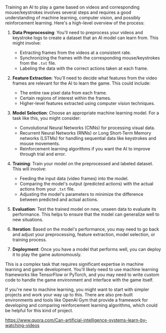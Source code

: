 Training an AI to play a game based on videos and corresponding mouse/keystrokes involves several steps and requires a good understanding of machine learning, computer vision, and possibly reinforcement learning. Here's a high-level overview of the process:

1. **Data Preprocessing**: You'll need to preprocess your videos and keystroke logs to create a dataset that an AI model can learn from. This might involve:
   - Extracting frames from the videos at a consistent rate.
   - Synchronizing the frames with the corresponding mouse/keystrokes from the `.txt` file.
   - Labeling the data with the correct actions taken at each frame.

2. **Feature Extraction**: You'll need to decide what features from the video frames are relevant for the AI to learn the game. This could include:
   - The entire raw pixel data from each frame.
   - Certain regions of interest within the frames.
   - Higher-level features extracted using computer vision techniques.

3. **Model Selection**: Choose an appropriate machine learning model. For a task like this, you might consider:
   - Convolutional Neural Networks (CNNs) for processing visual data.
   - Recurrent Neural Networks (RNNs) or Long Short-Term Memory networks (LSTMs) for handling sequential data like keystrokes and mouse movements.
   - Reinforcement learning algorithms if you want the AI to improve through trial and error.

4. **Training**: Train your model on the preprocessed and labeled dataset. This will involve:
   - Feeding the input data (video frames) into the model.
   - Comparing the model's output (predicted actions) with the actual actions from your `.txt` file.
   - Adjusting the model's parameters to minimize the difference between predicted and actual actions.

5. **Evaluation**: Test the trained model on new, unseen data to evaluate its performance. This helps to ensure that the model can generalize well to new situations.

6. **Iteration**: Based on the model's performance, you may need to go back and adjust your preprocessing, feature extraction, model selection, or training process.

7. **Deployment**: Once you have a model that performs well, you can deploy it to play the game autonomously.

This is a complex task that requires significant expertise in machine learning and game development. You'll likely need to use machine learning frameworks like TensorFlow or PyTorch, and you may need to write custom code to handle the game environment and interface with the game itself.

If you're new to machine learning, you might want to start with simpler projects and work your way up to this. There are also pre-built environments and tools like OpenAI Gym that provide a framework for developing and comparing reinforcement learning algorithms, which could be helpful for this kind of project.



https://www.quora.com/Can-artificial-intelligence-systems-learn-by-watching-videos